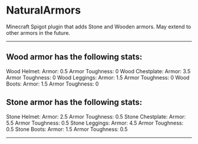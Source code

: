 # NaturalArmors
Minecraft Spigot plugin that adds Stone and Wooden armors. May extend to other armors in the future.

--------------------------------------------------------------

## Wood armor has the following stats:
Wood Helmet:
  Armor: 0.5
  Armor Toughness: 0
Wood Chestplate:
  Armor: 3.5
  Armor Toughness: 0
Wood Leggings:
  Armor: 1.5
  Armor Toughness: 0
Wood Boots:
  Armor: 1.5
  Armor Toughness: 0

## Stone armor has the following stats:
Stone Helmet:
  Armor: 2.5
  Armor Toughness: 0.5
Stone Chestplate:
  Armor: 5.5
  Armor Toughness: 0.5
Stone Leggings:
  Armor: 4.5
  Armor Toughness: 0.5
Stone Boots:
  Armor: 1.5
  Armor Toughness: 0.5

--------------------------------------------------------------
